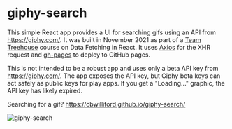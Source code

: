 # giphy-search
This simple React app provides a UI for searching gifs using an API from https://giphy.com/. It was built in November 2021 as part of a [Team Treehouse](https://teamtreehouse.com/) course on Data Fetching in React.
It uses [Axios](https://axios-http.com/docs/intro) for the XHR request and [gh-pages](https://www.npmjs.com/package/gh-pages) to deploy to GitHub pages.

This is not intended to be a robust app and uses only a beta API key from https://giphy.com/. The app exposes the API key, but Giphy beta keys can act safely as public keys for play apps. If you get a "Loading..." graphic, the API key has likely expired.

Searching for a gif? https://cbwilliford.github.io/giphy-search/


![giphy-search](https://user-images.githubusercontent.com/60932322/184512086-2c77524e-bf70-4ba3-868c-c3dd5c1df2fd.gif)

